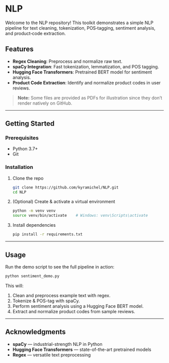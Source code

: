 # NLP

Welcome to the NLP repository! This toolkit demonstrates a simple NLP pipeline for text cleaning, tokenization, POS‐tagging, sentiment analysis, and product‐code extraction.

## Features

- **Regex Cleaning**: Preprocess and normalize raw text.  
- **spaCy Integration**: Fast tokenization, lemmatization, and POS tagging.  
- **Hugging Face Transformers**: Pretrained BERT model for sentiment analysis.  
- **Product Code Extraction**: Identify and normalize product codes in user reviews.  

> **Note:** Some files are provided as PDFs for illustration since they don’t render natively on GitHub.

---

## Getting Started

### Prerequisites

- Python 3.7+  
- Git  

### Installation

1. Clone the repo  
   ```sh
   git clone https://github.com/kyramichel/NLP.git
   cd NLP
   ```

2. (Optional) Create & activate a virtual environment  
   ```sh
   python -m venv venv
   source venv/bin/activate    # Windows: venv\Scripts\activate
   ```

3. Install dependencies  
   ```sh
   pip install -r requirements.txt
   ```

---

## Usage

Run the demo script to see the full pipeline in action:

```sh
python sentiment_demo.py
```

This will:

1. Clean and preprocess example text with regex.  
2. Tokenize & POS-tag with spaCy.  
3. Perform sentiment analysis using a Hugging Face BERT model.  
4. Extract and normalize product codes from sample reviews.  

---

## Acknowledgments

- **spaCy** — industrial-strength NLP in Python  
- **Hugging Face Transformers** — state-of-the-art pretrained models  
- **Regex** — versatile text preprocessing

